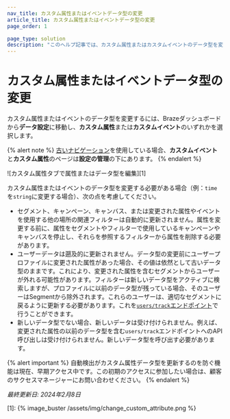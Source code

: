 ```yaml
---
nav_title: カスタム属性またはイベントデータ型の変更
article_title: カスタム属性またはイベントデータ型の変更
page_order: 1

page_type: solution
description: "このヘルプ記事では、カスタム属性またはカスタムイベントのデータ型を変更する方法と、その影響について説明します。"
---
```


# カスタム属性またはイベントデータ型の変更

カスタム属性またはイベントのデータ型を変更するには、Brazeダッシュボードから**データ設定**に移動し、**カスタム属性**または**カスタムイベント**のいずれかを選択します。

{% alert note %}
[古いナビゲーション]({{site.baseurl}}/navigation)を使用している場合、**カスタムイベント**と**カスタム属性**のページは**設定の管理**の下にあります。
{% endalert %}

![カスタム属性タブで属性またはデータ型を編集][1]

カスタム属性またはイベントのデータ型を変更する必要がある場合（例：`time`を`string`に変更する場合）、次の点を考慮してください。

- セグメント、キャンペーン、キャンバス、または変更された属性やイベントを使用する他の場所の関連フィルターは自動的に更新されません。属性を変更する前に、属性をセグメントやフィルターで使用しているキャンペーンやキャンバスを停止し、それらを参照するフィルターから属性を削除する必要があります。
- ユーザーデータは遡及的に更新されません。データ型の変更前にユーザープロファイルに変更された属性があった場合、その値は依然として古いデータ型のままです。これにより、変更された属性を含むセグメントからユーザーが外れる可能性があります。フィルターは新しいデータ型をアクティブに検索しますが、プロファイルに以前のデータ型が残っている場合、そのユーザーはSegmentから除外されます。これらのユーザーは、適切なセグメントに戻るように更新する必要があります。これを[`users/track`エンドポイント]({{site.baseurl}}/api/endpoints/user_data/post_user_track/)で行うことができます。
- 新しいデータ型でない場合、新しいデータは受け付けられません。例えば、変更された属性の以前のデータ型を含む`users/track`エンドポイントへのAPI呼び出しは受け付けられません。新しいデータ型を呼び出す必要があります。

{% alert important %}
自動検出がカスタム属性データ型を更新するのを防ぐ機能は現在、早期アクセス中です。この初期のアクセスに参加したい場合は、顧客のサクセスマネージャーにお問い合わせください。
{% endalert %}

_最終更新日: 2024年2月8日_

[1]: {% image_buster /assets/img/change_custom_attribute.png %}